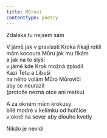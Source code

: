 ```yaml
---
title: Můrovi
contentType: poetry
---
```


<section>

Zdaleka tu nejsem sám

V jámě jak v pravlasti Kroka říkají rokli  
mám kocoura Můru jak mu říkám  
a jak na to slyší  
v jámě kde Krok možná zplodil  
Kazi Tetu a Libuši  
na něho volám Můro Můroviči  
aby se neurazil  
(protože nezná otce ani matku)

A za oknem mám krokusy  
bílé modré v kelímku od hořčice  
v okně na sever aby dlouho kvetly

Nikdo je nevidí

</section>
